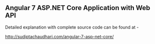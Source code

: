 Angular 7 ASP.NET Core Application with Web API
------------------------------------------------

Detailed explanation with complete source code can be found at -

http://sudiptachaudhari.com/angular-7-asp-net-core/
